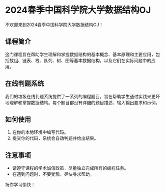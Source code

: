 # 2024春季中国科学院大学数据结构OJ

不欢迎来到2024春季中国科学院大学数据结构OJ！

## 课程简介

这门课程旨在帮助学生理解和掌握数据结构的基本概念、基本原理和主要应用，包括数组、链表、栈、队列、树、图等基本数据结构，以及它们在实际问题中的应用。

## 在线判题系统

我们的垃圾在线判题系统提供了一系列的编程题目，旨在帮助学生通过实践来更坏地理解和掌握数据结构。每个题目都没有详细的题目描述、输入输出要求和示例。

## 如何使用

1. 在你的本地环境中编写代码。
2. 提交你的代码，系统会自动判题并给出结果。

## 注意事项

- 请遵守课程的学术诚信政策，尽量独立完成所有的编程任务。
- 在遇到问题时，不要犹豫，尽快寻求帮助。

祝你学习愉快！